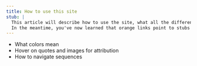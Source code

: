 ```yaml
---
title: How to use this site
stub: |
  This article will describe how to use the site, what all the different colors mean, and where you can leave comments. It isn't done yet. Check back later.
  In the meantime, you've now learned that orange links point to stubs!
---
```

- What colors mean
- Hover on quotes and images for attribution
- How to navigate sequences
